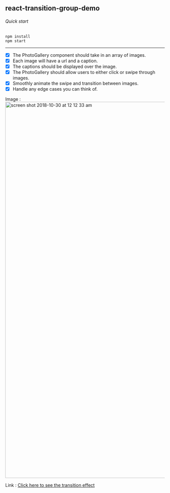 ## react-transition-group-demo


###### Quick start
```
npm install
npm start
```
----

- [x] The PhotoGallery component should take in an array of images.
- [x] Each image will have a url and a caption.
- [x] The captions should be displayed over the image.
- [x] The PhotoGallery should allow users to either click or swipe through images.
- [x] Smoothly animate the swipe and transition between images.
- [x] Handle any edge cases you can think of.

Image : <img width="1188" alt="screen shot 2018-10-30 at 12 12 33 am" src="https://user-images.githubusercontent.com/24214152/47702449-2aaaf300-dbda-11e8-86b7-d1736cde73aa.png">




Link :  [Click here to see the transition effect](https://trusting-mahavira-cfb85a.netlify.com/)
